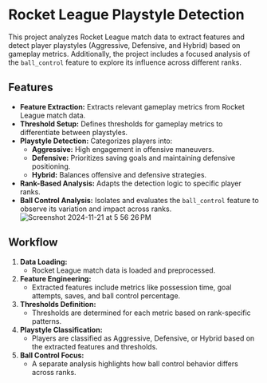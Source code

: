 # Rocket League Playstyle Detection

This project analyzes Rocket League match data to extract features and detect player playstyles (Aggressive, Defensive, and Hybrid) based on gameplay metrics. Additionally, the project includes a focused analysis of the `ball_control` feature to explore its influence across different ranks.

## Features

- **Feature Extraction:** Extracts relevant gameplay metrics from Rocket League match data.
- **Threshold Setup:** Defines thresholds for gameplay metrics to differentiate between playstyles.
- **Playstyle Detection:** Categorizes players into:
  - **Aggressive:** High engagement in offensive maneuvers.
  - **Defensive:** Prioritizes saving goals and maintaining defensive positioning.
  - **Hybrid:** Balances offensive and defensive strategies.
- **Rank-Based Analysis:** Adapts the detection logic to specific player ranks.
- **Ball Control Analysis:** Isolates and evaluates the `ball_control` feature to observe its variation and impact across ranks.
![Screenshot 2024-11-21 at 5 56 26 PM](https://github.com/user-attachments/assets/372aaccd-953e-4fcf-b518-74bed623022e)

## Workflow

1. **Data Loading:**
   - Rocket League match data is loaded and preprocessed.
2. **Feature Engineering:**
   - Extracted features include metrics like possession time, goal attempts, saves, and ball control percentage.
3. **Thresholds Definition:**
   - Thresholds are determined for each metric based on rank-specific patterns.
4. **Playstyle Classification:**
   - Players are classified as Aggressive, Defensive, or Hybrid based on the extracted features and thresholds.
5. **Ball Control Focus:**
   - A separate analysis highlights how ball control behavior differs across ranks.
